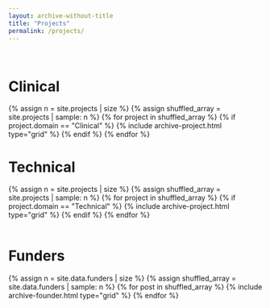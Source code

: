 ```yaml
---
layout: archive-without-title
title: "Projects"
permalink: /projects/
---
```


<br>
<h1>Clinical</h1>
<div class="grid__wrapper">
  {% assign n = site.projects | size %}
  {% assign shuffled_array = site.projects | sample: n %}
  {% for project in shuffled_array %}
      {% if project.domain == "Clinical" %}
        {% include archive-project.html type="grid" %}
      {% endif %}
  {% endfor %}
</div>

<!-- Do not remove -->
<div style="clear:both;"></div>
<!-- Do not remove -->

<h1>Technical</h1>
<div class="grid__wrapper">
  {% assign n = site.projects | size %}
  {% assign shuffled_array = site.projects | sample: n %}
  {% for project in shuffled_array %}
      {% if project.domain == "Technical" %}
        {% include archive-project.html type="grid" %}
      {% endif %}
  {% endfor %}
</div>

<!-- Do not remove -->

<div style="clear:both;"></div>
<!-- Do not remove -->

<br>

<h1>Funders</h1>
<div class="grid__wrapper">
{% assign n = site.data.funders | size %}
{% assign shuffled_array = site.data.funders | sample: n %}
{% for post in shuffled_array %}
    {% include archive-founder.html type="grid" %}
{% endfor %}
</div>
